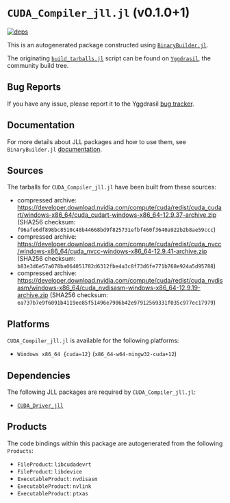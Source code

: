 # `CUDA_Compiler_jll.jl` (v0.1.0+1)

[![deps](https://juliahub.com/docs/CUDA_Compiler_jll/deps.svg)](https://juliahub.com/ui/Packages/General/CUDA_Compiler_jll/)

This is an autogenerated package constructed using [`BinaryBuilder.jl`](https://github.com/JuliaPackaging/BinaryBuilder.jl).

The originating [`build_tarballs.jl`](https://github.com/JuliaPackaging/Yggdrasil/blob/175f41fca01df70368f39f9e8a0f485599accbe6/C/CUDA/CUDA_Compiler/build_tarballs.jl) script can be found on [`Yggdrasil`](https://github.com/JuliaPackaging/Yggdrasil/), the community build tree.

## Bug Reports

If you have any issue, please report it to the Yggdrasil [bug tracker](https://github.com/JuliaPackaging/Yggdrasil/issues).

## Documentation

For more details about JLL packages and how to use them, see `BinaryBuilder.jl` [documentation](https://docs.binarybuilder.org/stable/jll/).

## Sources

The tarballs for `CUDA_Compiler_jll.jl` have been built from these sources:

* compressed archive: https://developer.download.nvidia.com/compute/cuda/redist/cuda_cudart/windows-x86_64/cuda_cudart-windows-x86_64-12.9.37-archive.zip (SHA256 checksum: `f96afe6df898bc8510c48b44668bd9f825731efbf460f3640a922b2b8ae59ccc`)
* compressed archive: https://developer.download.nvidia.com/compute/cuda/redist/cuda_nvcc/windows-x86_64/cuda_nvcc-windows-x86_64-12.9.41-archive.zip (SHA256 checksum: `b83e3d6e57a078ba064051782d6312fbe4a3c8f73d6fe771b768e924a5d95788`)
* compressed archive: https://developer.download.nvidia.com/compute/cuda/redist/cuda_nvdisasm/windows-x86_64/cuda_nvdisasm-windows-x86_64-12.9.19-archive.zip (SHA256 checksum: `ea737b7e9f6091b4119ee85f51496e7906b42e97912569331f035c977ec17979`)

## Platforms

`CUDA_Compiler_jll.jl` is available for the following platforms:

* `Windows x86_64 {cuda=12}` (`x86_64-w64-mingw32-cuda+12`)

## Dependencies

The following JLL packages are required by `CUDA_Compiler_jll.jl`:

* [`CUDA_Driver_jll`](https://github.com/JuliaBinaryWrappers/CUDA_Driver_jll.jl)

## Products

The code bindings within this package are autogenerated from the following `Products`:

* `FileProduct`: `libcudadevrt`
* `FileProduct`: `libdevice`
* `ExecutableProduct`: `nvdisasm`
* `ExecutableProduct`: `nvlink`
* `ExecutableProduct`: `ptxas`
